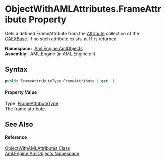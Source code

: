 ObjectWithAMLAttributes.FrameAttribute Property
===============================================
Gets a defined FrameAttribute from the [Attribute][1] collection of the [CAEXBase][2]. If no such attribute exists, `null` is returned.

  **Namespace:**  [Aml.Engine.AmlObjects][3]  
  **Assembly:**  AML.Engine (in AML.Engine.dll)

Syntax
------

```csharp
public FrameAttributeType FrameAttribute { get; }
```

#### Property Value
Type: [FrameAttributeType][4]  
 The frame attribute. 

See Also
--------

#### Reference
[ObjectWithAMLAttributes Class][5]  
[Aml.Engine.AmlObjects Namespace][3]  

[1]: ../../Aml.Engine.CAEX/IObjectWithAttributes/Attribute.md
[2]: CAEXBase.md
[3]: ../README.md
[4]: ../FrameAttributeType/README.md
[5]: README.md
[6]: https://www.automationml.org
[7]: ../../icons/logoShade.png